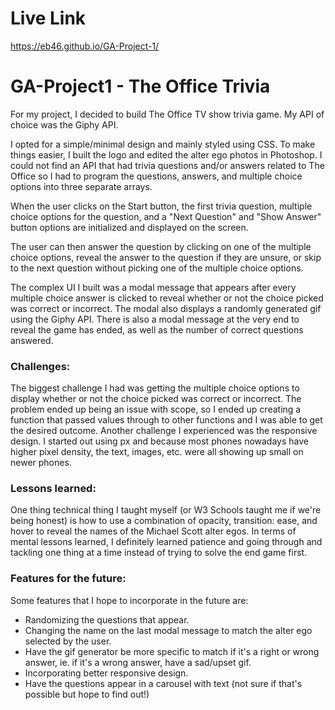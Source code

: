 # Live Link

https://eb46.github.io/GA-Project-1/

# GA-Project1 - The Office Trivia

For my project, I decided to build The Office TV show trivia game. My API of choice was the Giphy API.

I opted for a simple/minimal design and mainly styled using CSS. To make things easier, I built the logo and edited the alter ego photos in Photoshop. I could not find an API that had trivia questions and/or answers related to The Office so I had to program the questions, answers, and multiple choice options into three separate arrays.

When the user clicks on the Start button, the first trivia question, multiple choice options for the question, and a "Next Question" and "Show Answer" button options are initialized and displayed on the screen.  

The user can then answer the question by clicking on one of the multiple choice options, reveal the answer to the question if they are unsure, or skip to the next question without picking one of the multiple choice options.

The complex UI I built was a modal message that appears after every multiple choice answer is clicked to reveal whether or not the choice picked was correct or incorrect. The modal also displays a randomly generated gif using the Giphy API. There is also a modal message at the very end to reveal the game has ended, as well as the number of correct questions answered.


### Challenges:

The biggest challenge I had was getting the multiple choice options to display whether or not the choice picked was correct or incorrect. The problem ended up being an issue with scope, so I ended up creating a function that passed values through to other functions and I was able to get the desired outcome. Another challenge I experienced was the responsive design. I started out using px and because most phones nowadays have higher pixel density, the text, images, etc. were all showing up small on newer phones.


### Lessons learned:

One thing technical thing I taught myself (or W3 Schools taught me if we're being honest) is how to use a combination of opacity, transition: ease, and hover to reveal the names of the Michael Scott alter egos. In terms of mental lessons learned, I definitely learned patience and going through and tackling one thing at a time instead of trying to solve the end game first.


### Features for the future:

Some features that I hope to incorporate in the future are:
- Randomizing the questions that appear.
- Changing the name on the last modal message to match the alter ego selected by the user.
- Have the gif generator be more specific to match if it's a right or wrong answer, ie. if it's a wrong answer, have a sad/upset gif.
- Incorporating better responsive design.
- Have the questions appear in a carousel with text (not sure if that's possible but hope to find out!)
